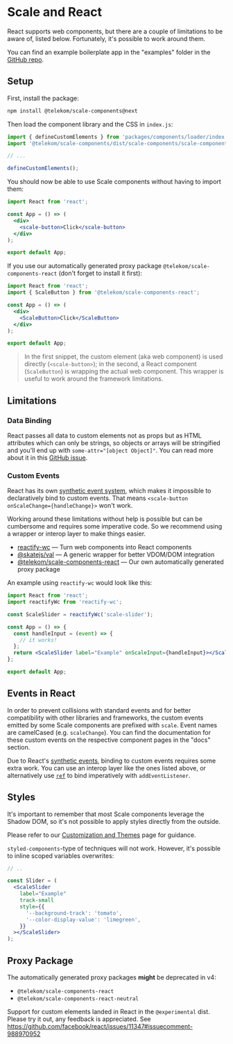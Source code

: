 # Scale and React

React supports web components, but there are a couple of limitations to be aware of, listed below. Fortunately, it's possible to work around them.

You can find an example boilerplate app in the "examples" folder in the [GitHub repo](https://github.com/telekom/scale/tree/main/examples).

## Setup

First, install the package:

```bash
npm install @telekom/scale-components@next
```

Then load the component library and the CSS in `index.js`:

```js
import { defineCustomElements } from 'packages/components/loader/index';
import '@telekom/scale-components/dist/scale-components/scale-components.css';

// ...

defineCustomElements();
```

You should now be able to use Scale components without having to import them:

```jsx
import React from 'react';

const App = () => (
  <div>
    <scale-button>Click</scale-button>
  </div>
);

export default App;
```

If you use our automatically generated proxy package `@telekom/scale-components-react` (don't forget to install it first):

```jsx
import React from 'react';
import { ScaleButton } from '@telekom/scale-components-react';

const App = () => (
  <div>
    <ScaleButton>Click</ScaleButton>
  </div>
);

export default App;
```

> In the first snippet, the custom element (aka web component) is used directly (`<scale-button>`); in the second, a React component (`ScaleButton`) is wrapping the actual web component. This wrapper is useful to work around the framework limitations.

## Limitations

### Data Binding

React passes all data to custom elements not as props but as HTML attributes which can only be strings, so objects or arrays will be stringified and you'll end up with `some-attr="[object Object]"`. You can read more about it in this [GitHub issue](https://github.com/facebook/react/issues/11347).

### Custom Events

React has its own [synthetic event system](https://reactjs.org/docs/handling-events.html), which makes it impossible to declaratively bind to custom events. That means `<scale-button onScaleChange={handleChange}>` won't work.

Working around these limitations without help is possible but can be cumbersome and requires some imperative code. So we recommend using a wrapper or interop layer to make things easier.

- [reactify-wc](https://github.com/BBKolton/reactify-wc) — Turn web components into React components
- [@skatejs/val](https://github.com/skatejs/val) — A generic wrapper for better VDOM/DOM integration
- [@telekom/scale-components-react](https://www.npmjs.com/package/@telekom/scale-components-react) — Our own automatically generated proxy package

An example using `reactify-wc` would look like this:

```jsx
import React from 'react';
import reactifyWc from 'reactify-wc';

const ScaleSlider = reactifyWc('scale-slider');

const App = () => {
  const handleInput = (event) => {
    // it works!
  };
  return <ScaleSlider label="Example" onScaleInput={handleInput}></ScaleSlider>;
};

export default App;
```

## Events in React

In order to prevent collisions with standard events and for better compatibility with other libraries and frameworks, the custom events emitted by some Scale components are prefixed with `scale`. Event names are camelCased (e.g. `scaleChange`). You can find the documentation for these custom events on the respective component pages in the "docs" section.

Due to React's [synthetic events](https://reactjs.org/docs/handling-events.html), binding to custom events requires some extra work. You can use an interop layer like the ones listed above, or alternatively use [`ref`](https://reactjs.org/docs/refs-and-the-dom.html) to bind imperatively with `addEventListener`.

## Styles

It's important to remember that most Scale components leverage the Shadow DOM, so it's not possible to apply styles directly from the outside.

Please refer to our [Customization and Themes](./?path=/docs/guidelines-customization-and-themes--page) page for guidance.

`styled-components`-type of techniques will not work. However, it's possible to inline scoped variables overwrites:

```jsx
// ..

const Slider = (
  <ScaleSlider
    label="Example"
    track-small
    style={{
      '--background-track': 'tomato',
      '--color-display-value': 'limegreen',
    }}
  ></ScaleSlider>
);
```

## Proxy Package

The automatically generated proxy packages **might** be deprecated in v4:

- `@telekom/scale-components-react`
- `@telekom/scale-components-react-neutral`

Support for custom elements landed in React in the `@experimental` dist. Please try it out, any feedback is appreciated. See https://github.com/facebook/react/issues/11347#issuecomment-988970952
